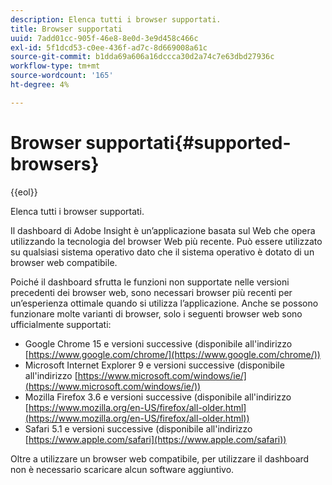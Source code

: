 ```yaml
---
description: Elenca tutti i browser supportati.
title: Browser supportati
uuid: 7add01cc-905f-46e8-8e0d-3e9d458c466c
exl-id: 5f1dcd53-c0ee-436f-ad7c-8d669008a61c
source-git-commit: b1dda69a606a16dccca30d2a74c7e63dbd27936c
workflow-type: tm+mt
source-wordcount: '165'
ht-degree: 4%

---
```


# Browser supportati{#supported-browsers}

{{eol}}

Elenca tutti i browser supportati.

Il dashboard di Adobe Insight è un’applicazione basata sul Web che opera utilizzando la tecnologia del browser Web più recente. Può essere utilizzato su qualsiasi sistema operativo dato che il sistema operativo è dotato di un browser web compatibile.

Poiché il dashboard sfrutta le funzioni non supportate nelle versioni precedenti dei browser web, sono necessari browser più recenti per un’esperienza ottimale quando si utilizza l’applicazione. Anche se possono funzionare molte varianti di browser, solo i seguenti browser web sono ufficialmente supportati:

* Google Chrome 15 e versioni successive (disponibile all&#39;indirizzo [https://www.google.com/chrome/](https://www.google.com/chrome/))
* Microsoft Internet Explorer 9 e versioni successive (disponibile all&#39;indirizzo [https://www.microsoft.com/windows/ie/](https://www.microsoft.com/windows/ie/))
* Mozilla Firefox 3.6 e versioni successive (disponibile all&#39;indirizzo [https://www.mozilla.org/en-US/firefox/all-older.html](https://www.mozilla.org/en-US/firefox/all-older.html))
* Safari 5.1 e versioni successive (disponibile all&#39;indirizzo [https://www.apple.com/safari](https://www.apple.com/safari))

Oltre a utilizzare un browser web compatibile, per utilizzare il dashboard non è necessario scaricare alcun software aggiuntivo.
